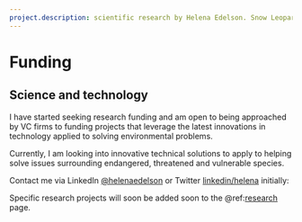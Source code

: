 ```yaml
---
project.description: scientific research by Helena Edelson. Snow Leopard conservation, complex adaptive systems, complexity science, AI, game theory, climate change, human-wildlife conflict, illegal wildlife trade, poaching, conflict zones, conservation biologist, using science and technology, massively scalable systems.
---
```

# Funding 

## Science and technology

I have started seeking research funding and am open to being approached by VC firms to funding projects that leverage the latest 
innovations in technology applied to solving environmental problems.

Currently, I am looking into innovative technical solutions to apply to helping solve
issues surrounding endangered, threatened and vulnerable species.

Contact me via LinkedIn [@helenaedelson](https://twitter.com/helenaedelson) or 
Twitter [linkedin/helena](https://linkedin.com/in/helenaedelson) initially:
 
Specific research projects will soon be added soon to the @ref:[research](index.md) page.
